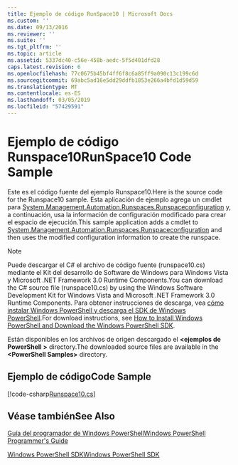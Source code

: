 ```yaml
---
title: Ejemplo de código RunSpace10 | Microsoft Docs
ms.custom: ''
ms.date: 09/13/2016
ms.reviewer: ''
ms.suite: ''
ms.tgt_pltfrm: ''
ms.topic: article
ms.assetid: 5337dc40-c56e-458b-aedc-5f5d401dfd28
caps.latest.revision: 6
ms.openlocfilehash: 77c0675b45bf4ff6f8c6a85ff9a090c13c199c6d
ms.sourcegitcommit: 69abc5ad16e5dd29ddfb1853e266a4bfd1d59d59
ms.translationtype: MT
ms.contentlocale: es-ES
ms.lasthandoff: 03/05/2019
ms.locfileid: "57429591"
---
```

# <a name="runspace10-code-sample"></a><span data-ttu-id="8d2c5-102">Ejemplo de código Runspace10</span><span class="sxs-lookup"><span data-stu-id="8d2c5-102">RunSpace10 Code Sample</span></span>

<span data-ttu-id="8d2c5-103">Este es el código fuente del ejemplo Runspace10.</span><span class="sxs-lookup"><span data-stu-id="8d2c5-103">Here is the source code for the Runspace10 sample.</span></span> <span data-ttu-id="8d2c5-104">Esta aplicación de ejemplo agrega un cmdlet para [System.Management.Automation.Runspaces.Runspaceconfiguration](/dotnet/api/System.Management.Automation.Runspaces.RunspaceConfiguration) y, a continuación, usa la información de configuración modificado para crear el espacio de ejecución.</span><span class="sxs-lookup"><span data-stu-id="8d2c5-104">This sample application adds a cmdlet to [System.Management.Automation.Runspaces.Runspaceconfiguration](/dotnet/api/System.Management.Automation.Runspaces.RunspaceConfiguration) and then uses the modified configuration information to create the runspace.</span></span>

> [!NOTE]
> <span data-ttu-id="8d2c5-105">Puede descargar el C# el archivo de código fuente (runspace10.cs) mediante el Kit del desarrollo de Software de Windows para Windows Vista y Microsoft .NET Framework 3.0 Runtime Components.</span><span class="sxs-lookup"><span data-stu-id="8d2c5-105">You can download the C# source file (runspace10.cs) by using the Windows Software Development Kit for Windows Vista and Microsoft .NET Framework 3.0 Runtime Components.</span></span> <span data-ttu-id="8d2c5-106">Para obtener instrucciones de descarga, vea [cómo instalar Windows PowerShell y descarga el SDK de Windows PowerShell](/powershell/developer/installing-the-windows-powershell-sdk).</span><span class="sxs-lookup"><span data-stu-id="8d2c5-106">For download instructions, see [How to Install Windows PowerShell and Download the Windows PowerShell SDK](/powershell/developer/installing-the-windows-powershell-sdk).</span></span>
>
> <span data-ttu-id="8d2c5-107">Están disponibles en los archivos de origen descargado el  **\<ejemplos de PowerShell >** directory.</span><span class="sxs-lookup"><span data-stu-id="8d2c5-107">The downloaded source files are available in the **\<PowerShell Samples>** directory.</span></span>

## <a name="code-sample"></a><span data-ttu-id="8d2c5-108">Ejemplo de código</span><span class="sxs-lookup"><span data-stu-id="8d2c5-108">Code Sample</span></span>

[!code-csharp[Runspace10.cs](../../powershell-sdk-samples/SDK-2.0/csharp/Runspace10/Runspace10.cs#L11-L118 "Runspace10.cs")]

## <a name="see-also"></a><span data-ttu-id="8d2c5-109">Véase también</span><span class="sxs-lookup"><span data-stu-id="8d2c5-109">See Also</span></span>

[<span data-ttu-id="8d2c5-110">Guía del programador de Windows PowerShell</span><span class="sxs-lookup"><span data-stu-id="8d2c5-110">Windows PowerShell Programmer's Guide</span></span>](./windows-powershell-programmer-s-guide.md)

[<span data-ttu-id="8d2c5-111">Windows PowerShell SDK</span><span class="sxs-lookup"><span data-stu-id="8d2c5-111">Windows PowerShell SDK</span></span>](../windows-powershell-reference.md)